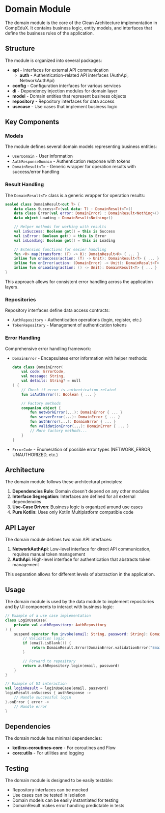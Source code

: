 # Domain Module

The domain module is the core of the Clean Architecture implementation in CompEduX. It contains business logic, entity
models, and interfaces that define the business rules of the application.

## Structure

The module is organized into several packages:

- **api** - Interfaces for external API communication
    - **auth** - Authentication-related API interfaces (AuthApi, NetworkAuthApi)
- **config** - Configuration interfaces for various services
- **di** - Dependency injection modules for domain layer
- **model** - Domain entities that represent business objects
- **repository** - Repository interfaces for data access
- **usecase** - Use cases that implement business logic

## Key Components

### Models

The module defines several domain models representing business entities:

- `UserDomain` - User information
- `AuthResponseDomain` - Authentication response with tokens
- `DomainResult<T>` - Generic wrapper for operation results with success/error handling

### Result Handling

The `DomainResult<T>` class is a generic wrapper for operation results:

```kotlin
sealed class DomainResult<out T> {
    data class Success<T>(val data: T) : DomainResult<T>()
    data class Error(val error: DomainError) : DomainResult<Nothing>()
    data object Loading : DomainResult<Nothing>()

    // Helper methods for working with results
    val isSuccess: Boolean get() = this is Success
    val isError: Boolean get() = this is Error
    val isLoading: Boolean get() = this is Loading

    // Extension functions for easier handling
    fun <R> map(transform: (T) -> R): DomainResult<R> { ... }
    inline fun onSuccess(action: (T) -> Unit): DomainResult<T> { ... }
    inline fun onError(action: (DomainError) -> Unit): DomainResult<T> { ... }
    inline fun onLoading(action: () -> Unit): DomainResult<T> { ... }
}
```

This approach allows for consistent error handling across the application layers.

### Repositories

Repository interfaces define data access contracts:

- `AuthRepository` - Authentication operations (login, register, etc.)
- `TokenRepository` - Management of authentication tokens

### Error Handling

Comprehensive error handling framework:

- `DomainError` - Encapsulates error information with helper methods:
  ```kotlin
  data class DomainError(
      val code: ErrorCode,
      val message: String,
      val details: String? = null
  ) {
      // Check if error is authentication-related
      fun isAuthError(): Boolean { ... }

      // Factory methods
      companion object {
          fun networkError(...): DomainError { ... }
          fun serverError(...): DomainError { ... }
          fun authError(...): DomainError { ... }
          fun validationError(...): DomainError { ... }
          // More factory methods...
      }
  }
  ```
- `ErrorCode` - Enumeration of possible error types (NETWORK_ERROR, UNAUTHORIZED, etc.)

## Architecture

The domain module follows these architectural principles:

1. **Dependencies Rule**: Domain doesn't depend on any other modules
2. **Interface Segregation**: Interfaces are defined for all external dependencies
3. **Use-Case Driven**: Business logic is organized around use cases
4. **Pure Kotlin**: Uses only Kotlin Multiplatform compatible code

## API Layer

The domain module defines two main API interfaces:

1. **NetworkAuthApi**: Low-level interface for direct API communication, requires manual token management
2. **AuthApi**: High-level interface for authentication that abstracts token management

This separation allows for different levels of abstraction in the application.

## Usage

The domain module is used by the data module to implement repositories and by UI components to interact with business
logic:

```kotlin
// Example of a use case implementation
class LoginUseCase(
    private val authRepository: AuthRepository
) {
    suspend operator fun invoke(email: String, password: String): DomainResult<AuthResponseDomain> {
        // Validation logic
        if (email.isBlank()) {
            return DomainResult.Error(DomainError.validationError("Email cannot be empty"))
        }

        // Forward to repository
        return authRepository.login(email, password)
    }
}

// Example of UI interaction
val loginResult = loginUseCase(email, password)
loginResult.onSuccess { authResponse ->
    // Handle successful login
}.onError { error ->
    // Handle error
}
```

## Dependencies

The domain module has minimal dependencies:

- **kotlinx-coroutines-core** - For coroutines and Flow
- **core:utils** - For utilities and logging

## Testing

The domain module is designed to be easily testable:

- Repository interfaces can be mocked
- Use cases can be tested in isolation
- Domain models can be easily instantiated for testing
- DomainResult makes error handling predictable in tests
